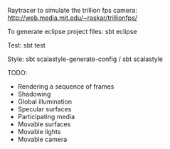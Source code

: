Raytracer to simulate the trillion fps camera: http://web.media.mit.edu/~raskar/trillionfps/

To generate eclipse project files: sbt eclipse

Test: sbt test

Style: sbt scalastyle-generate-config / sbt scalastyle



TODO:
* Rendering a sequence of frames
* Shadowing
* Global illumination
* Specular surfaces
* Participating media
* Movable surfaces
* Movable lights
* Movable camera